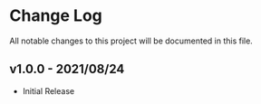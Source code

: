 # Change Log

All notable changes to this project will be documented in this file.

## v1.0.0 - 2021/08/24
- Initial Release
